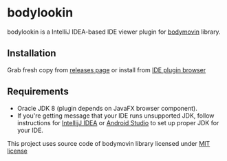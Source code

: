 # bodylookin

bodylookin is a IntelliJ IDEA-based IDE viewer plugin for [bodymovin](https://github.com/bodymovin/bodymovin) library.

## Installation

Grab fresh copy from [releases page](https://github.com/0legg/bodylookin/releases) or install from [IDE plugin browser](https://plugins.jetbrains.com/androidstudio/plugin/9467-bodylookin)

## Requirements

- Oracle JDK 8 (plugin depends on JavaFX browser component).
- If you're getting message that your IDE runs unsupported JDK, follow instructions for 
[IntellijJ IDEA](https://intellij-support.jetbrains.com/hc/en-us/articles/206544879-Selecting-the-JDK-version-the-IDE-will-run-under) or [Android Studio](http://tools.android.com/tech-docs/configuration)
to set up proper JDK for your IDE.

This project uses source code of bodymovin library licensed under [MIT license](https://github.com/bodymovin/bodymovin/blob/master/LICENSE.md)
 